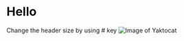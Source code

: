 # Hello
Change the header size by using # key
![Image of Yaktocat](https://octodex.github.com/images/yaktocat.png)
